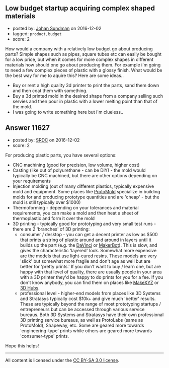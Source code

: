 ## Low budget startup acquiring complex shaped materials

- posted by: [Johan Sundman](https://stackexchange.com/users/6639330/johan-sundman) on 2016-12-02
- tagged: `product`, `budget`
- score: 2

How would a company with a relatively low budget go about producing parts? Simple shapes such as pipes, square tubes etc can easily be bought for a low price, but when it comes for more complex shapes in different materials how should one go about producing them. For example i'm going to need a few complex pieces of plastic with a glossy finish. What would be the best way for me to aquire this? Here are some ideas..

* Buy or rent a high quality 3d printer to print the parts, sand them down and then coat them with something.
* Buy a 3d printed mold in the desired shape from a company selling such servies and then pour in plastic with a lower melting point than that of the mold.
* I was going to write something here but i'm clueless..



## Answer 11627

- posted by: [SRDC](https://stackexchange.com/users/5438059/srdc) on 2016-12-02
- score: 2

<p>For producing plastic parts, you have several options:</p>

<ul>
<li>CNC machining (good for precision, low volume, higher cost)</li>
<li>Casting (like out of polyurethane - can be DIY) - the mold would typically be CNC machined, but there are other options depending on your requirements</li>
<li>Injection molding (out of many different plastics, typically expensive mold and equipment. Some places like <a href="http://www.protomold.com" rel="nofollow noreferrer">ProtoMold</a> specialize in building molds for and producing prototype quantities and are 'cheap' - but the mold is still typically over $1000)</li>
<li>Thermoforming - depending on your tolerances and material requirements, you can make a mold and then heat a sheet of thermoplastic and form it over the mold</li>
<li>3D printing - typically good for prototyping and very small test runs - there are 2 'branches' of 3D printing:

<ul>
<li>consumer / desktop - you can get a decent printer as low as $500 that prints a string of plastic around and around in layers until it builds up the part (e.g. the <a href="http://rads.stackoverflow.com/amzn/click/B00T472C2Y" rel="nofollow noreferrer">DaVinci</a> or <a href="https://www.google.com/url?sa=t&amp;rct=j&amp;q=&amp;esrc=s&amp;source=web&amp;cd=1&amp;cad=rja&amp;uact=8&amp;ved=0ahUKEwjQr4j7w9bQAhVJ7mMKHStlDjAQFggvMAA&amp;url=https%3A%2F%2Fwww.makerbot.com%2F&amp;usg=AFQjCNFciL6I0eWyPhwnOVDwR85It9JUgg" rel="nofollow noreferrer">MakerBot</a>). This is slow, and gives the characteristic 'layered' look. Somewhat more expensive are the models that use light-cured resins. These models are very 'slick' but somewhat more fragile and don't age as well but are better for 'pretty prints.' If you don't want to buy / learn one, but are happy with that level of quality, there are usually people in your area with a 3D printer they'd be happy to do prints for you for a fee. If you don't know anybody, you can find them on places like <a href="https://www.google.com/url?sa=t&amp;rct=j&amp;q=&amp;esrc=s&amp;source=web&amp;cd=2&amp;cad=rja&amp;uact=8&amp;ved=0ahUKEwjw2fSDxNbQAhUW2GMKHZTJDmUQjBAIJDAB&amp;url=https%3A%2F%2Fwww.makexyz.com%2F3dprinters%2F&amp;usg=AFQjCNGSBbykaGSP1HYIaFnsucXaqH1aOw" rel="nofollow noreferrer">MakeXYZ</a> or <a href="http://3dhubs.com/" rel="nofollow noreferrer">3D Hubs</a>.</li>
<li>professional level - higher-end models from places like 3D Systems and Stratasys typically cost $10k+ and give much 'better' results. These are typically beyond the range of most prototyping startups / entrepreneurs but can be accessed through various service bureaus. Both 3D Systems and Stratasys have their own professional 3D printing service bureaus, as well as ProtoLabs (same as ProtoMold), Shapeway, etc. Some are geared more towards 'engineering-type' prints while others are geared more towards 'consumer-type' prints.</li>
</ul></li>
</ul>

<p>Hope this helps!</p>




---

All content is licensed under the [CC BY-SA 3.0 license](https://creativecommons.org/licenses/by-sa/3.0/).
